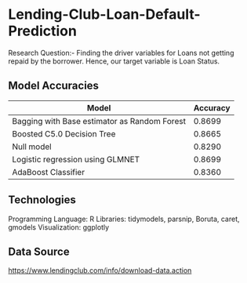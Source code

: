# Lending-Club-Loan-Default-Prediction

Research Question:- Finding the driver variables for Loans not getting repaid by the borrower. Hence, our target variable is Loan Status.


## Model Accuracies
| Model         | Accuracy      |
| ------------- | ------------- |
| Bagging with Base estimator as Random Forest	  | 0.8699  |
| Boosted C5.0 Decision Tree  | 0.8665  |
| Null model  | 0.8290  |
| Logistic regression using GLMNET  | 0.8699  |
| AdaBoost Classifier  | 0.8360  |

## Technologies
Programming Language: R
Libraries: tidymodels, parsnip, Boruta, caret, gmodels
Visualization: ggplotly

## Data Source
https://www.lendingclub.com/info/download-data.action
